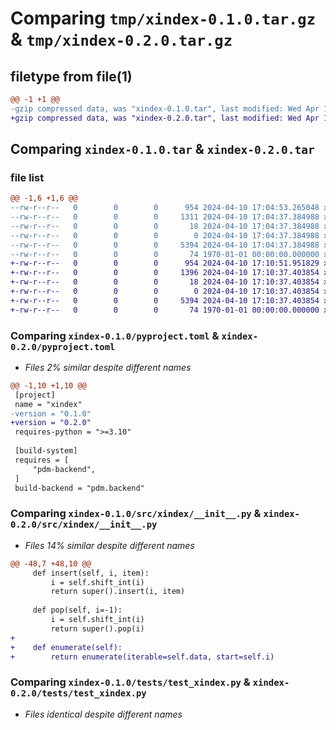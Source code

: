 # Comparing `tmp/xindex-0.1.0.tar.gz` & `tmp/xindex-0.2.0.tar.gz`

## filetype from file(1)

```diff
@@ -1 +1 @@
-gzip compressed data, was "xindex-0.1.0.tar", last modified: Wed Apr 10 17:04:53 2024, max compression
+gzip compressed data, was "xindex-0.2.0.tar", last modified: Wed Apr 10 17:10:51 2024, max compression
```

## Comparing `xindex-0.1.0.tar` & `xindex-0.2.0.tar`

### file list

```diff
@@ -1,6 +1,6 @@
--rw-r--r--   0        0        0      954 2024-04-10 17:04:53.265048 xindex-0.1.0/pyproject.toml
--rw-r--r--   0        0        0     1311 2024-04-10 17:04:37.384988 xindex-0.1.0/src/xindex/__init__.py
--rw-r--r--   0        0        0       18 2024-04-10 17:04:37.384988 xindex-0.1.0/src/xindex/__version__.py
--rw-r--r--   0        0        0        0 2024-04-10 17:04:37.384988 xindex-0.1.0/tests/__init__.py
--rw-r--r--   0        0        0     5394 2024-04-10 17:04:37.384988 xindex-0.1.0/tests/test_xindex.py
--rw-r--r--   0        0        0       74 1970-01-01 00:00:00.000000 xindex-0.1.0/PKG-INFO
+-rw-r--r--   0        0        0      954 2024-04-10 17:10:51.951829 xindex-0.2.0/pyproject.toml
+-rw-r--r--   0        0        0     1396 2024-04-10 17:10:37.403854 xindex-0.2.0/src/xindex/__init__.py
+-rw-r--r--   0        0        0       18 2024-04-10 17:10:37.403854 xindex-0.2.0/src/xindex/__version__.py
+-rw-r--r--   0        0        0        0 2024-04-10 17:10:37.403854 xindex-0.2.0/tests/__init__.py
+-rw-r--r--   0        0        0     5394 2024-04-10 17:10:37.403854 xindex-0.2.0/tests/test_xindex.py
+-rw-r--r--   0        0        0       74 1970-01-01 00:00:00.000000 xindex-0.2.0/PKG-INFO
```

### Comparing `xindex-0.1.0/pyproject.toml` & `xindex-0.2.0/pyproject.toml`

 * *Files 2% similar despite different names*

```diff
@@ -1,10 +1,10 @@
 [project]
 name = "xindex"
-version = "0.1.0"
+version = "0.2.0"
 requires-python = ">=3.10"
 
 [build-system]
 requires = [
     "pdm-backend",
 ]
 build-backend = "pdm.backend"
```

### Comparing `xindex-0.1.0/src/xindex/__init__.py` & `xindex-0.2.0/src/xindex/__init__.py`

 * *Files 14% similar despite different names*

```diff
@@ -48,7 +48,10 @@
     def insert(self, i, item):
         i = self.shift_int(i)
         return super().insert(i, item)
 
     def pop(self, i=-1):
         i = self.shift_int(i)
         return super().pop(i)
+
+    def enumerate(self):
+        return enumerate(iterable=self.data, start=self.i)
```

### Comparing `xindex-0.1.0/tests/test_xindex.py` & `xindex-0.2.0/tests/test_xindex.py`

 * *Files identical despite different names*

